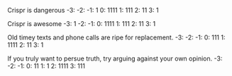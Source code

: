 Crispr is dangerous
-3: 
-2: 
-1: 1
0: 1111
1: 111
2: 11
3: 1

Crispr is awesome
-3: 1
-2: 
-1: 
0: 1111
1: 111
2: 11
3: 1

Old timey texts and phone calls are ripe for replacement.
-3: 
-2: 
-1: 
0: 111
1: 1111
2: 11
3: 1

If you truly want to persue truth, try arguing against your own opinion.
-3: 
-2: 
-1:
0: 11
1: 1
2: 1111
3: 111


